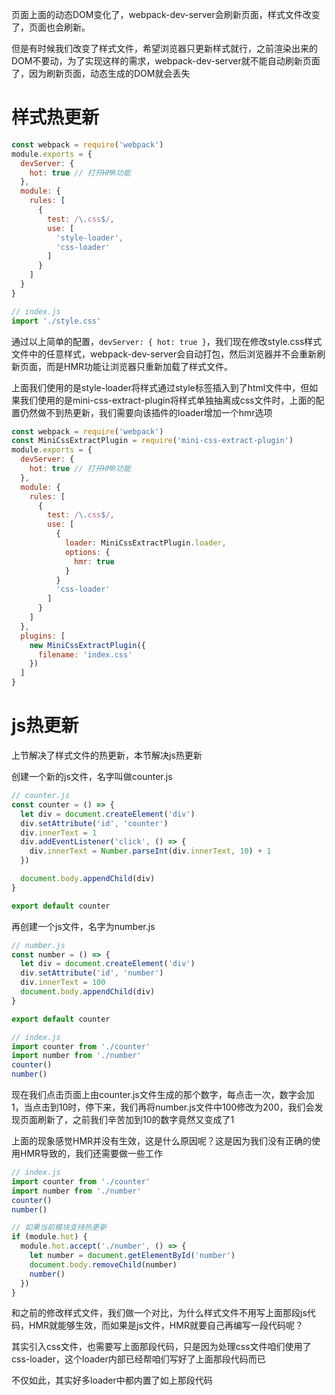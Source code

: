 页面上面的动态DOM变化了，webpack-dev-server会刷新页面，样式文件改变了，页面也会刷新。

但是有时候我们改变了样式文件，希望浏览器只更新样式就行，之前渲染出来的DOM不要动，为了实现这样的需求，webpack-dev-server就不能自动刷新页面了，因为刷新页面，动态生成的DOM就会丢失

# 样式热更新
```js
const webpack = require('webpack')
module.exports = {
  devServer: {
    hot: true // 打开HMR功能
  },
  module: {
    rules: [
      {
        test: /\.css$/,
        use: [
          'style-loader',
          'css-loader'
        ]
      }
    ]
  }
}
```
```js
// index.js
import './style.css'
```

通过以上简单的配置，`devServer: { hot: true }`，我们现在修改style.css样式文件中的任意样式，webpack-dev-server会自动打包，然后浏览器并不会重新刷新页面，而是HMR功能让浏览器只重新加载了样式文件。


上面我们使用的是style-loader将样式通过style标签插入到了html文件中，但如果我们使用的是mini-css-extract-plugin将样式单独抽离成css文件时，上面的配置仍然做不到热更新，我们需要向该插件的loader增加一个hmr选项
```js
const webpack = require('webpack')
const MiniCssExtractPlugin = require('mini-css-extract-plugin')
module.exports = {
  devServer: {
    hot: true // 打开HMR功能
  },
  module: {
    rules: [
      {
        test: /\.css$/,
        use: [
          {
            loader: MiniCssExtractPlugin.loader,
            options: {
              hmr: true
            }
          }
          'css-loader'
        ]
      }
    ]
  },
  plugins: [
    new MiniCssExtractPlugin({
      filename: 'index.css'
    })
  ]
}
```

# js热更新
上节解决了样式文件的热更新，本节解决js热更新

创建一个新的js文件，名字叫做counter.js
```js
// counter.js
const counter = () => {
  let div = document.createElement('div')
  div.setAttribute('id', 'counter')
  div.innerText = 1
  div.addEventListener('click', () => {
    div.innerText = Number.parseInt(div.innerText, 10) + 1
  })

  document.body.appendChild(div)
}

export default counter
```
再创建一个js文件，名字为number.js
```js
// number.js
const number = () => {
  let div = document.createElement('div')
  div.setAttribute('id', 'number')
  div.innerText = 100
  document.body.appendChild(div)
}

export default counter
```

```js
// index.js
import counter from './counter'
import number from './number'
counter()
number()
```

现在我们点击页面上由counter.js文件生成的那个数字，每点击一次，数字会加1，当点击到10时，停下来，我们再将number.js文件中100修改为200，我们会发现页面刷新了，之前我们辛苦加到10的数字竟然又变成了1

上面的现象感觉HMR并没有生效，这是什么原因呢？这是因为我们没有正确的使用HMR导致的，我们还需要做一些工作
```js
// index.js
import counter from './counter'
import number from './number'
counter()
number()

// 如果当前模块支持热更新
if (module.hot) {
  module.hot.accept('./number', () => {
    let number = document.getElementById('number')
    document.body.removeChild(number)
    number()
  })
}
```

和之前的修改样式文件，我们做一个对比，为什么样式文件不用写上面那段js代码，HMR就能够生效，而如果是js文件，HMR就要自己再编写一段代码呢？

其实引入css文件，也需要写上面那段代码，只是因为处理css文件咱们使用了css-loader，这个loader内部已经帮咱们写好了上面那段代码而已

不仅如此，其实好多loader中都内置了如上那段代码